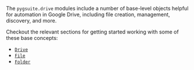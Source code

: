 The `pygsuite.drive` modules include a number of base-level objects helpful for automation in Google Drive, including file creation, management, discovery, and more.

Checkout the relevant sections for getting started working with some of these base concepts:

- [`Drive`]()
- [`File`]()
- [`Folder`]()
